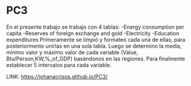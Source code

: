 # PC3
En el presente trabajo se trabajo con 4 tablas: 
-Energy consumption per capita
-Reserves of foreign exchange and gold
-Electricity
-Education expenditures
Primeramente se limpió y formateó cada una de ellas, para posteriormente unirlas en una sola tabla.
Luego se determino la media, minimo valor y máximo valor de cada variable (Value, Btu/Person,KW,%_of_GDP) basándonos en las regiones.
Para finalmente establecer 5 intervalos para cada variable.

LINK:  https://johanacrisos.github.io/PC3/
